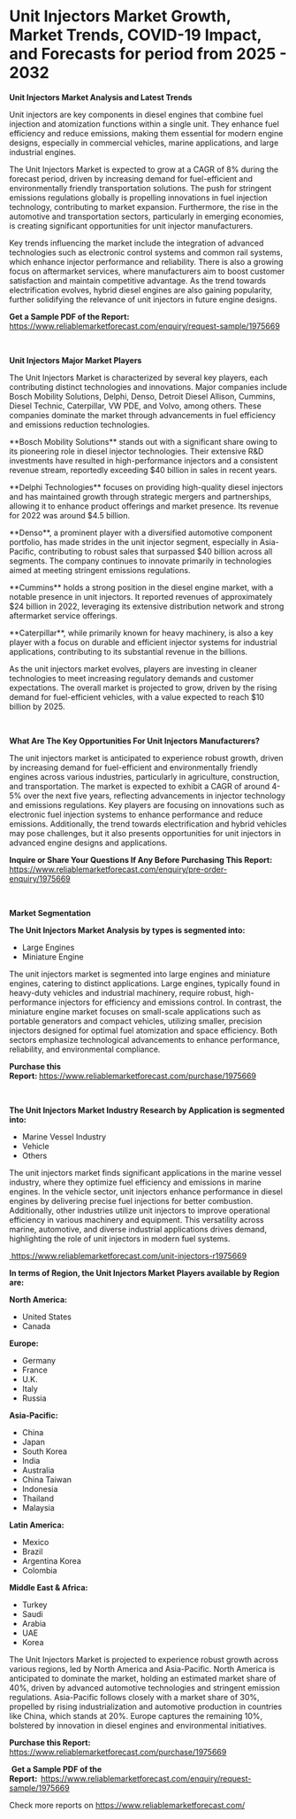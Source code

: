 <p><h1>Unit Injectors Market Growth, Market Trends, COVID-19 Impact, and Forecasts for period from 2025 - 2032</h1></p><p><strong>Unit Injectors Market Analysis and Latest Trends</strong></p>
<p><p>Unit injectors are key components in diesel engines that combine fuel injection and atomization functions within a single unit. They enhance fuel efficiency and reduce emissions, making them essential for modern engine designs, especially in commercial vehicles, marine applications, and large industrial engines.</p><p>The Unit Injectors Market is expected to grow at a CAGR of 8% during the forecast period, driven by increasing demand for fuel-efficient and environmentally friendly transportation solutions. The push for stringent emissions regulations globally is propelling innovations in fuel injection technology, contributing to market expansion. Furthermore, the rise in the automotive and transportation sectors, particularly in emerging economies, is creating significant opportunities for unit injector manufacturers. </p><p>Key trends influencing the market include the integration of advanced technologies such as electronic control systems and common rail systems, which enhance injector performance and reliability. There is also a growing focus on aftermarket services, where manufacturers aim to boost customer satisfaction and maintain competitive advantage. As the trend towards electrification evolves, hybrid diesel engines are also gaining popularity, further solidifying the relevance of unit injectors in future engine designs.</p></p>
<p><strong>Get a Sample PDF of the Report:&nbsp;</strong> <a href="https://www.reliablemarketforecast.com/enquiry/request-sample/1975669?utm_campaign=2470&utm_medium=2&utm_source=Github&utm_content=ia&utm_term=20022025&utm_id=unit-injectors">https://www.reliablemarketforecast.com/enquiry/request-sample/1975669</a></p>
<p>&nbsp;</p>
<p><strong>Unit Injectors Major Market Players</strong></p>
<p><p>The Unit Injectors Market is characterized by several key players, each contributing distinct technologies and innovations. Major companies include Bosch Mobility Solutions, Delphi, Denso, Detroit Diesel Allison, Cummins, Diesel Technic, Caterpillar, VW PDE, and Volvo, among others. These companies dominate the market through advancements in fuel efficiency and emissions reduction technologies.</p><p>**Bosch Mobility Solutions** stands out with a significant share owing to its pioneering role in diesel injector technologies. Their extensive R&D investments have resulted in high-performance injectors and a consistent revenue stream, reportedly exceeding $40 billion in sales in recent years.</p><p>**Delphi Technologies** focuses on providing high-quality diesel injectors and has maintained growth through strategic mergers and partnerships, allowing it to enhance product offerings and market presence. Its revenue for 2022 was around $4.5 billion.</p><p>**Denso**, a prominent player with a diversified automotive component portfolio, has made strides in the unit injector segment, especially in Asia-Pacific, contributing to robust sales that surpassed $40 billion across all segments. The company continues to innovate primarily in technologies aimed at meeting stringent emissions regulations.</p><p>**Cummins** holds a strong position in the diesel engine market, with a notable presence in unit injectors. It reported revenues of approximately $24 billion in 2022, leveraging its extensive distribution network and strong aftermarket service offerings.</p><p>**Caterpillar**, while primarily known for heavy machinery, is also a key player with a focus on durable and efficient injector systems for industrial applications, contributing to its substantial revenue in the billions.</p><p>As the unit injectors market evolves, players are investing in cleaner technologies to meet increasing regulatory demands and customer expectations. The overall market is projected to grow, driven by the rising demand for fuel-efficient vehicles, with a value expected to reach $10 billion by 2025.</p></p>
<p>&nbsp;</p>
<p><strong>What Are The Key Opportunities For Unit Injectors Manufacturers?</strong></p>
<p><p>The unit injectors market is anticipated to experience robust growth, driven by increasing demand for fuel-efficient and environmentally friendly engines across various industries, particularly in agriculture, construction, and transportation. The market is expected to exhibit a CAGR of around 4-5% over the next five years, reflecting advancements in injector technology and emissions regulations. Key players are focusing on innovations such as electronic fuel injection systems to enhance performance and reduce emissions. Additionally, the trend towards electrification and hybrid vehicles may pose challenges, but it also presents opportunities for unit injectors in advanced engine designs and applications.</p></p>
<p><strong>Inquire or Share Your Questions If Any Before Purchasing This Report:</strong> <a href="https://www.reliablemarketforecast.com/enquiry/pre-order-enquiry/1975669?utm_campaign=2470&utm_medium=2&utm_source=Github&utm_content=ia&utm_term=20022025&utm_id=unit-injectors">https://www.reliablemarketforecast.com/enquiry/pre-order-enquiry/1975669</a></p>
<p>&nbsp;</p>
<p><strong>Market Segmentation</strong></p>
<p><strong>The Unit Injectors Market Analysis by types is segmented into:</strong></p>
<p><ul><li>Large Engines</li><li>Miniature Engine</li></ul></p>
<p><p>The unit injectors market is segmented into large engines and miniature engines, catering to distinct applications. Large engines, typically found in heavy-duty vehicles and industrial machinery, require robust, high-performance injectors for efficiency and emissions control. In contrast, the miniature engine market focuses on small-scale applications such as portable generators and compact vehicles, utilizing smaller, precision injectors designed for optimal fuel atomization and space efficiency. Both sectors emphasize technological advancements to enhance performance, reliability, and environmental compliance.</p></p>
<p><strong>Purchase this Report:&nbsp;</strong><a href="https://www.reliablemarketforecast.com/purchase/1975669?utm_campaign=2470&utm_medium=2&utm_source=Github&utm_content=ia&utm_term=20022025&utm_id=unit-injectors">https://www.reliablemarketforecast.com/purchase/1975669</a></p>
<p>&nbsp;</p>
<p><strong>The Unit Injectors Market Industry Research by Application is segmented into:</strong></p>
<p><ul><li>Marine Vessel Industry</li><li>Vehicle</li><li>Others</li></ul></p>
<p><p>The unit injectors market finds significant applications in the marine vessel industry, where they optimize fuel efficiency and emissions in marine engines. In the vehicle sector, unit injectors enhance performance in diesel engines by delivering precise fuel injections for better combustion. Additionally, other industries utilize unit injectors to improve operational efficiency in various machinery and equipment. This versatility across marine, automotive, and diverse industrial applications drives demand, highlighting the role of unit injectors in modern fuel systems.</p></p>
<p><a href="https://www.reliablemarketforecast.com/unit-injectors-r1975669?utm_campaign=2470&utm_medium=2&utm_source=Github&utm_content=ia&utm_term=20022025&utm_id=unit-injectors">&nbsp;https://www.reliablemarketforecast.com/unit-injectors-r1975669</a></p>
<p><strong>In terms of Region, the Unit Injectors Market Players available by Region are:</strong></p>
<p>
    <p> <strong> North America: </strong>
        <ul>
            <li>United States</li>
            <li>Canada</li>
        </ul>
        </p> 
    <p> <strong> Europe: </strong>
        <ul>
            <li>Germany</li>
            <li>France</li>
            <li>U.K.</li>
            <li>Italy</li>
            <li>Russia</li>
        </ul>
        </p> 
    <p> <strong> Asia-Pacific: </strong>
        <ul>
            <li>China</li>
            <li>Japan</li>
            <li>South Korea</li>
            <li>India</li>
            <li>Australia</li>
            <li>China Taiwan</li>
            <li>Indonesia</li>
            <li>Thailand</li>
            <li>Malaysia</li>
        </ul>
        </p> 
    <p> <strong> Latin America: </strong>
        <ul>
            <li>Mexico</li>
            <li>Brazil</li>
            <li>Argentina Korea</li>
            <li>Colombia</li>
        </ul>
        </p> 
    <p> <strong> Middle East & Africa: </strong>
        <ul>
            <li>Turkey</li>
            <li>Saudi</li>
            <li>Arabia</li>
            <li>UAE</li>
            <li>Korea</li>
        </ul>
    </p>
    </p>
<p><p>The Unit Injectors Market is projected to experience robust growth across various regions, led by North America and Asia-Pacific. North America is anticipated to dominate the market, holding an estimated market share of 40%, driven by advanced automotive technologies and stringent emission regulations. Asia-Pacific follows closely with a market share of 30%, propelled by rising industrialization and automotive production in countries like China, which stands at 20%. Europe captures the remaining 10%, bolstered by innovation in diesel engines and environmental initiatives.</p></p>
<p><strong>Purchase this Report: </strong><a href="https://www.reliablemarketforecast.com/purchase/1975669?utm_campaign=2470&utm_medium=2&utm_source=Github&utm_content=ia&utm_term=20022025&utm_id=unit-injectors">https://www.reliablemarketforecast.com/purchase/1975669</a></p>
<p>&nbsp;<strong>Get a Sample PDF of the Report:&nbsp;&nbsp;</strong><a href="https://www.reliablemarketforecast.com/enquiry/request-sample/1975669?utm_campaign=2470&utm_medium=2&utm_source=Github&utm_content=ia&utm_term=20022025&utm_id=unit-injectors">https://www.reliablemarketforecast.com/enquiry/request-sample/1975669</a></p>
<p><strong></strong></p>
<p>Check more reports on <a href="https://www.reliablemarketforecast.com/?utm_campaign=2470&utm_medium=2&utm_source=Github&utm_content=ia&utm_term=20022025&utm_id=unit-injectors">https://www.reliablemarketforecast.com/</a></p>
